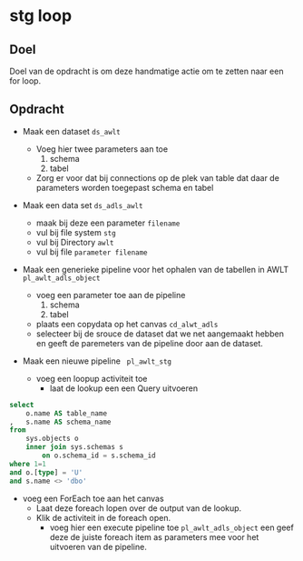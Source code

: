 # stg loop 

## Doel
Doel van de opdracht is om deze handmatige actie om te zetten naar een for loop.

## Opdracht

- Maak een dataset ```ds_awlt```
    - Voeg hier twee parameters aan toe 
        1. schema
        2. tabel
    - Zorg er voor dat bij connections op de plek van table dat daar de parameters worden toegepast schema en tabel 

- Maak een data set ```ds_adls_awlt```
    - maak bij deze een parameter ```filename```
    - vul bij file system ```stg```
    - vul bij Directory ```awlt```
    - vul bij file ```parameter filename```

- Maak een generieke pipeline voor het ophalen van de tabellen in AWLT  ```pl_awlt_adls_object```
    - voeg een parameter toe aan de pipeline
        1. schema 
        2. tabel
    - plaats een copydata op het canvas ```cd_alwt_adls```
    - selecteer bij de srouce de dataset dat we net aangemaakt hebben en geeft de paremeters van de pipeline door aan de dataset.

- Maak een nieuwe pipeline ``` pl_awlt_stg```
    - voeg een loopup activiteit toe
        - laat de lookup een een Query uitvoeren 

``` sql
select 
	o.name AS table_name
,   s.name AS schema_name
from 
	sys.objects o
	inner join sys.schemas s
		on o.schema_id = s.schema_id
where 1=1
and o.[type] = 'U'
and s.name <> 'dbo'

```

- voeg een ForEach toe aan het canvas
    - Laat deze foreach lopen over de output van de lookup.
    - Klik de activiteit in de foreach open. 
        - voeg hier een execute pipeline toe ```pl_awlt_adls_object``` een geef deze de juiste foreach item as parameters mee voor het uitvoeren van de pipeline.
